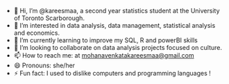 - 👋 Hi, I’m @kareesmaa, a second year statistics student at the University of Toronto Scarborough.
- 👀 I’m interested in data analysis, data management, statistical analysis and economics.
- 🌱 I’m currently learning to improve my SQL, R and powerBI skills
- 💞️ I’m looking to collaborate on data analysis projects focused on culture.
- 📫 How to reach me: at mohanavenkatakareesmaa@gmail.com
- 😄 Pronouns: she/her
- ⚡ Fun fact: I used to dislike computers and programming languages !

<!---
kareesmaa/kareesmaa is a ✨ special ✨ repository because its `README.md` (this file) appears on your GitHub profile.
You can click the Preview link to take a look at your changes.
--->
